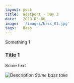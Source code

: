 ```yaml
---
layout: post
title:  Westport - Day 3
date:   2020-03-06
image:  '/images/bass_01.jpg'
tags:   Bass
---
```

Something 1

### Title 1
Some text

![Description]({{site.baseurl}}/images/bass_02.jpg)
*Some bass take*